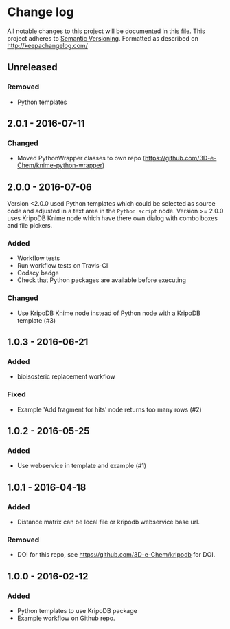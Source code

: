 # Change log
All notable changes to this project will be documented in this file.
This project adheres to [Semantic Versioning](http://semver.org/).
Formatted as described on http://keepachangelog.com/

## Unreleased

### Removed

* Python templates

## 2.0.1 - 2016-07-11

### Changed

* Moved PythonWrapper classes to own repo (https://github.com/3D-e-Chem/knime-python-wrapper)

## 2.0.0 - 2016-07-06

Version <2.0.0 used Python templates which could be selected as source code and adjusted in a text area in the `Python script` node.
Version >= 2.0.0 uses KripoDB Knime node which have there own dialog with combo boxes and file pickers.

### Added

* Workflow tests
* Run workflow tests on Travis-CI
* Codacy badge
* Check that Python packages are available before executing

### Changed

* Use KripoDB Knime node instead of Python node with a KripoDB template (#3)

## 1.0.3 - 2016-06-21

### Added

* bioisosteric replacement workflow

### Fixed

* Example 'Add fragment for hits' node returns too many rows (#2)

## 1.0.2 - 2016-05-25

### Added

* Use webservice in template and example (#1)

## 1.0.1 - 2016-04-18

### Added

* Distance matrix can be local file or kripodb webservice base url.

### Removed

* DOI for this repo, see https://github.com/3D-e-Chem/kripodb for DOI.

## 1.0.0 - 2016-02-12

### Added

* Python templates to use KripoDB package
* Example workflow on Github repo.
